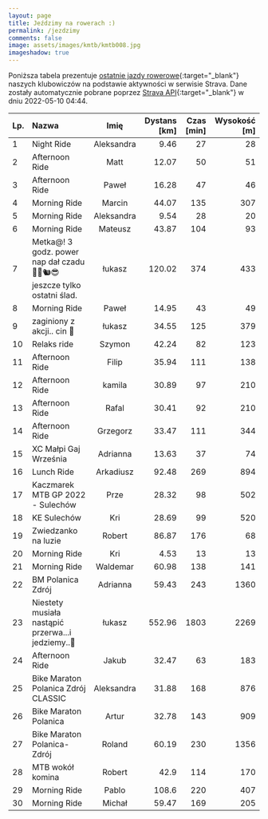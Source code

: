 ```yaml
---
layout: page
title: Jeździmy na rowerach :)
permalink: /jezdzimy
comments: false
image: assets/images/kmtb/kmtb008.jpg
imageshadow: true
---
```


Poniższa tabela prezentuje [ostatnie jazdy rowerowe](https://www.strava.com/clubs/336381){:target="_blank"} naszych klubowiczów na podstawie aktywności w serwisie Strava. Dane zostały automatycznie pobrane poprzez [Strava API](https://developers.strava.com/docs/reference/#api-Clubs-getClubActivitiesById){:target="_blank"} w dniu 2022-05-10 04:44.

Lp. | Nazwa | Imię | Dystans [km] | Czas [min] | Wysokość [m]
:--- | :--- | :---: | ---: | ---: | ---:
1|Night Ride|Aleksandra|9.46|27|28
2|Afternoon Ride|Matt|12.07|50|51
3|Afternoon Ride|Paweł|16.28|47|46
4|Morning Ride|Marcin|44.07|135|307
5|Morning Ride|Aleksandra|9.54|28|20
6|Morning Ride|Mateusz|43.87|104|93
7|Metka@! 3 godz. power nap dał czadu🚵‍♂️🐿😎 jeszcze  tylko ostatni ślad.|łukasz|120.02|374|433
8|Morning Ride|Paweł|14.95|43|49
9|zaginiony z akcji.. cin 🍻|łukasz|34.55|125|379
10|Relaks ride|Szymon|42.24|82|123
11|Afternoon Ride|Filip|35.94|111|138
12|Afternoon Ride|kamila|30.89|97|210
13|Afternoon Ride|Rafal|30.41|92|210
14|Afternoon Ride|Grzegorz|33.47|111|344
15|XC Małpi Gaj Września |Adrianna|13.63|37|74
16|Lunch Ride|Arkadiusz|92.48|269|894
17|Kaczmarek MTB GP 2022 - Sulechów|Prze|28.32|98|502
18|KE Sulechów |Kri|28.69|99|520
19|Zwiedzanko na luzie|Robert|86.87|176|68
20|Morning Ride|Kri|4.53|13|13
21|Morning Ride|Waldemar|60.98|138|141
22|BM Polanica Zdrój |Adrianna|59.43|243|1360
23|Niestety musiała  nastąpić  przerwa...i jedziemy..😤|łukasz|552.96|1803|2269
24|Afternoon Ride|Jakub|32.47|63|183
25|Bike Maraton Polanica Zdrój CLASSIC|Aleksandra|31.88|168|876
26|Bike Maraton Polanica|Artur|32.78|143|909
27|Bike Maraton Polanica-Zdrój|Roland|60.19|230|1356
28|MTB wokół komina |Robert|42.9|114|170
29|Morning Ride|Pablo|108.6|220|407
30|Morning Ride|Michał|59.47|169|205
